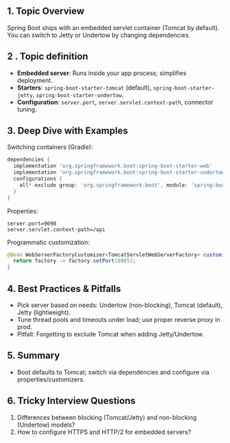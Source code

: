 ## 1. Topic Overview

Spring Boot ships with an embedded servlet container (Tomcat by default). You can switch to Jetty or Undertow by changing dependencies.

## 2 . Topic definition

- **Embedded server**: Runs inside your app process; simplifies deployment.
- **Starters**: `spring-boot-starter-tomcat` (default), `spring-boot-starter-jetty`, `spring-boot-starter-undertow`.
- **Configuration**: `server.port`, `server.servlet.context-path`, connector tuning.

## 3. Deep Dive with Examples

Switching containers (Gradle):
```groovy
dependencies {
  implementation 'org.springframework.boot:spring-boot-starter-web'
  implementation 'org.springframework.boot:spring-boot-starter-undertow'
  configurations {
    all*.exclude group: 'org.springframework.boot', module: 'spring-boot-starter-tomcat'
  }
}
```

Properties:
```properties
server.port=9090
server.servlet.context-path=/api
```

Programmatic customization:
```java
@Bean WebServerFactoryCustomizer<TomcatServletWebServerFactory> customizer(){
  return factory -> factory.setPort(8085);
}
```

## 4. Best Practices & Pitfalls

- Pick server based on needs: Undertow (non-blocking), Tomcat (default), Jetty (lightweight).
- Tune thread pools and timeouts under load; use proper reverse proxy in prod.
- Pitfall: Forgetting to exclude Tomcat when adding Jetty/Undertow.

## 5. Summary

- Boot defaults to Tomcat; switch via dependencies and configure via properties/customizers.

## 6. Tricky Interview Questions

1) Differences between blocking (Tomcat/Jetty) and non-blocking (Undertow) models?
2) How to configure HTTPS and HTTP/2 for embedded servers?
